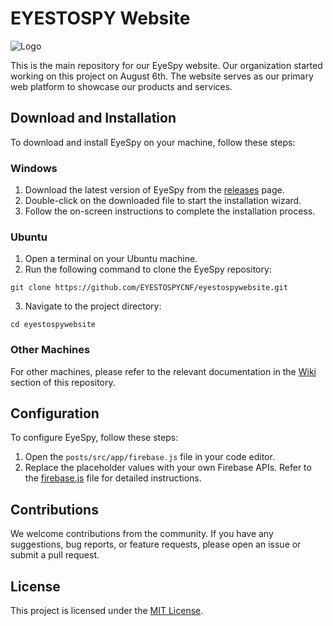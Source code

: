 # EYESTOSPY Website

![Logo](https://eyestospy.me/SPY%20PFP.png)

This is the main repository for our EyeSpy website. Our organization started working on this project on August 6th. The website serves as our primary web platform to showcase our products and services.

## Download and Installation

To download and install EyeSpy on your machine, follow these steps:

### Windows

1. Download the latest version of EyeSpy from the [releases](https://github.com/EYESTOSPYCNF/eyestospywebsite/releases) page.
2. Double-click on the downloaded file to start the installation wizard.
3. Follow the on-screen instructions to complete the installation process.

### Ubuntu

1. Open a terminal on your Ubuntu machine.
2. Run the following command to clone the EyeSpy repository:

```git clone https://github.com/EYESTOSPYCNF/eyestospywebsite.git```


3. Navigate to the project directory:

```cd eyestospywebsite```


### Other Machines

For other machines, please refer to the relevant documentation in the [Wiki](https://github.com/EYESTOSPYCNF/eyestospywebsite/wiki) section of this repository.

## Configuration

To configure EyeSpy, follow these steps:

1. Open the `posts/src/app/firebase.js` file in your code editor.
2. Replace the placeholder values with your own Firebase APIs. Refer to the [firebase.js](https://github.com/EYESTOSPYCNF/eyestospywebsite/blob/main/posts/src/app/firebase.js) file for detailed instructions.

## Contributions

We welcome contributions from the community. If you have any suggestions, bug reports, or feature requests, please open an issue or submit a pull request.

## License

This project is licensed under the [MIT License](https://github.com/EYESTOSPYCNF/eyestospywebsite/blob/main/LICENSE).
